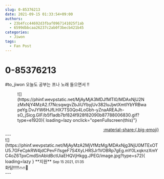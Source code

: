 ```yaml
---
slug: 0-85376213
date: 2021-09-15 01:33:54+09:00
authors:
  - 23b4fcc44692d3fbaf0967141025f1ab
  - 6599dbbcaa26237c2ab0f3becb421b45
categories:
  - Jiwon
tags:
  - Fan Post
---
```


# 0-85376213

<div class="post-container" markdown="1">
<div class="content-container md-sidebar__scrollwrap" markdown="1">

\#to_jiwon 오늘도 공부는 프나 노래 들으면서 !!
<figure markdown="1">
![](https://phinf.wevpstatic.net/MjAyMjA3MDJfMTI0/MDAxNjU2NzMxNjY4MzA2.f7NcsqwgvZbJiUYbyjUv382IuJjwtXmtlYbYRBwapeYg.DvJYW6HJfLHX7TS0Qo4LoGbh-yZnaAREAJh-sO_jSicg.GIF/b5f1adb7bf824f928f82090b87788006830.gif?type=e1920){ loading=lazy onclick="openFullscreen(this)"}
</figure>


</div>
</div>

<div style="text-align: right;" markdown="1">
<a href="https://weverse.io/fromis9/fanpost/0-85376213" style="text-align: right;">:material-share:{.big-emoji}</a>
</div>
---

<div class="comments-container md-sidebar__scrollwrap" markdown="1">
<div class="comment" markdown="1">
<div class='id-container' markdown="1">
![](https://phinf.wevpstatic.net/MjAyMzA2MjVfMzMg/MDAxNjg3NjU0MTExOTU5.7GFeCpkRW4jdCPevFi1sgeF7S4XyLHRSJr1VOBRp7gEg.mY0LxqknzXmYC4oZ6TpxCmdSnAbldBctUiaEHQVjHkgg.JPEG/image.jpg?type=s72){ loading=lazy }
**<span class="artist">지원</span>** <small>Sep 15 2021, 01:35</small><br>
</div>
<div class='comment-body' markdown="1">
화팅!!!!!🔥🔥💪
</div>
</div>
</div>
---
